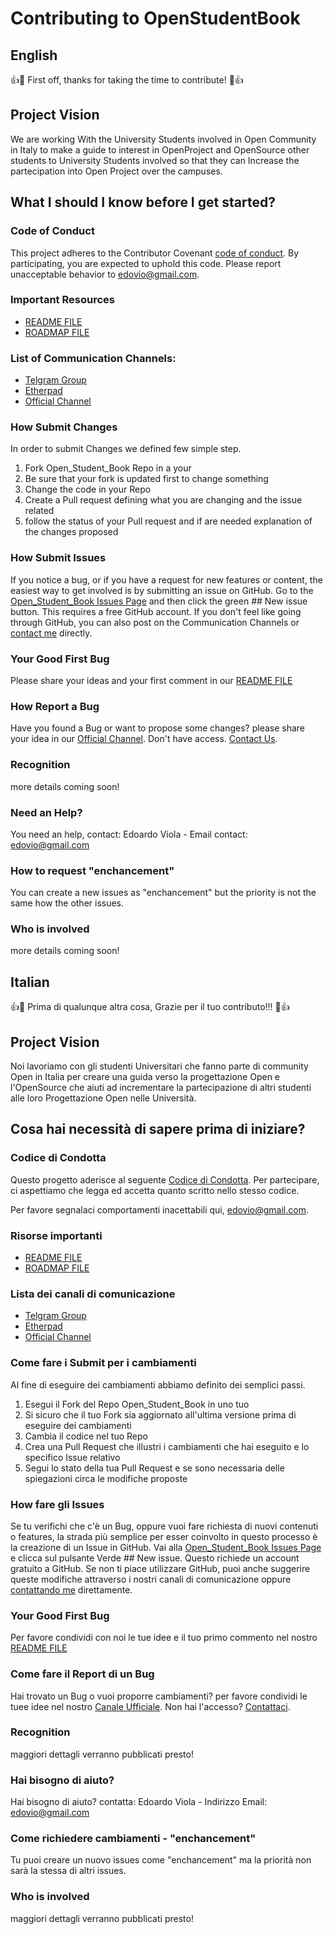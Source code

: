 # Contributing to OpenStudentBook

## English

:+1::tada: First off, thanks for taking the time to contribute! :tada::+1:

## Project Vision
We are working With the University Students involved in Open Community in Italy to make a guide to interest in OpenProject
and OpenSource  other students to University Students involved so that they can Increase the partecipation into Open Project 
over the campuses.

## What I should I know before I get started?

### Code of Conduct

This project adheres to the Contributor Covenant [code of conduct](https://github.com/edovio/Open_Student_Book/blob/master/CODE_OF_CONDUCT.md). By participating, you are expected to uphold this code. 
Please report unacceptable behavior to edovio@gmail.com.

### Important Resources
* [README FILE](https://github.com/edovio/OpenStudentBook/blob/master/README.md)
* [ROADMAP FILE](https://github.com/edovio/OpenStudentBook/blob/master/ROADMAP.md)

### List of Communication Channels:
* [Telgram Group](https://telegram.me/joinchat/B1cgtAocfekH_IHdviePDA)
* [Etherpad](https://public.etherpad-mozilla.org/p/PlaybookUniversitario)
* [Official Channel](https://chat.mozillaitalia.org/channel/openstudentbook)

### How Submit Changes
In order to submit Changes we defined few simple step.
1. Fork Open_Student_Book Repo in a your
2. Be sure that your fork is updated first to change something
3. Change the code in your Repo
4. Create a Pull request defining what you are changing and the issue related
5. follow the status of your Pull request and if are needed explanation of the changes proposed

### How Submit Issues
If you notice a bug, or if you have a request for new features or content, the easiest way to get involved is by submitting an issue on GitHub. Go to the [Open_Student_Book Issues Page](https://github.com/edovio/Open_Student_Book/issues) and then click the green ## New issue button. This requires a free GitHub account. If you don't feel like going through GitHub, you can also post on the Communication Channels or [contact me](mailto:edovio@gmail.com) directly.

### Your Good First Bug
Please share your ideas and your first comment in our [README FILE](https://github.com/edovio/OpenStudentBook/blob/master/README.md)

### How Report a Bug
Have you found a Bug or want to propose some changes? please share your idea in our [Official Channel](https://chat.mozillaitalia.org/channel/openstudentbook). Don't have access. [Contact Us](edovio@gmail.com).

### Recognition
more details coming soon!

### Need an Help?
You need an help, contact: Edoardo Viola - Email contact: edovio@gmail.com

### How to request "enchancement"
You can create a new issues as "enchancement" but the priority is not the same how the other issues.

### Who is involved
more details coming soon!

## Italian
:+1::tada: Prima di qualunque altra cosa, Grazie per il tuo contributo!!! :tada::+1:

## Project Vision
Noi lavoriamo con gli studenti Universitari che fanno parte di community Open in Italia per creare una guida verso la progettazione Open e l'OpenSource che aiuti ad incrementare la partecipazione di altri studenti alle loro Progettazione Open nelle Università.

## Cosa hai necessità di sapere prima di iniziare?

### Codice di Condotta

Questo progetto aderisce al seguente [Codice di Condotta](https://github.com/edovio/Open_Student_Book/blob/master/Codice_di_Condotta.md). Per partecipare, ci aspettiamo che legga ed accetta quanto scritto nello stesso codice.

Per favore segnalaci comportamenti inacettabili qui, edovio@gmail.com.

### Risorse importanti
* [README FILE](https://github.com/edovio/OpenStudentBook/blob/master/README.md)
* [ROADMAP FILE](https://github.com/edovio/OpenStudentBook/blob/master/ROADMAP.md)

### Lista dei canali di comunicazione
* [Telgram Group](https://telegram.me/joinchat/B1cgtAocfekH_IHdviePDA)
* [Etherpad](https://public.etherpad-mozilla.org/p/PlaybookUniversitario)
* [Official Channel](https://chat.mozillaitalia.org/channel/openstudentbook)

### Come fare i Submit per i cambiamenti
Al fine di eseguire dei cambiamenti abbiamo definito dei semplici passi.
1. Esegui il Fork del Repo Open_Student_Book in uno tuo
2. Si sicuro che il tuo Fork sia aggiornato all'ultima versione prima di eseguire dei cambiamenti
3. Cambia il codice nel tuo Repo
4. Crea una Pull Request che illustri i cambiamenti che hai eseguito e lo specifico Issue relativo
5. Segui lo stato della tua Pull Request e se sono necessaria delle spiegazioni circa le modifiche proposte

### How fare gli Issues
Se tu verifichi che c'è un Bug, oppure vuoi fare richiesta di nuovi contenuti o features, la strada più semplice per esser coinvolto in questo processo è la creazione di un Issue in GitHub. Vai alla [Open_Student_Book Issues Page](https://github.com/edovio/Open_Student_Book/issues) e clicca sul pulsante Verde ## New issue. Questo richiede un account gratuito a GitHub. Se non ti piace utilizzare GitHub, puoi anche suggerire queste modifiche attraverso i nostri canali di comunicazione oppure [contattando me](mailto:edovio@gmail.com) direttamente.

### Your Good First Bug
Per favore condividi con noi le tue idee e il tuo primo commento nel nostro [README FILE](https://github.com/edovio/OpenStudentBook/blob/master/README.md)

###  Come fare il Report di un Bug
Hai trovato un Bug o vuoi proporre cambiamenti? per favore condividi le tuee idee nel nostro [Canale Ufficiale](https://chat.mozillaitalia.org/channel/openstudentbook). Non hai l'accesso? [Contattaci](edovio@gmail.com).

### Recognition
maggiori dettagli verranno pubblicati presto!

### Hai bisogno di aiuto?
Hai bisogno di aiuto? contatta: Edoardo Viola - Indirizzo Email: edovio@gmail.com

### Come richiedere cambiamenti - "enchancement"
Tu puoi creare un nuovo issues come "enchancement" ma la priorità non sarà la stessa di altri issues.

### Who is involved
maggiori dettagli verranno pubblicati presto!

